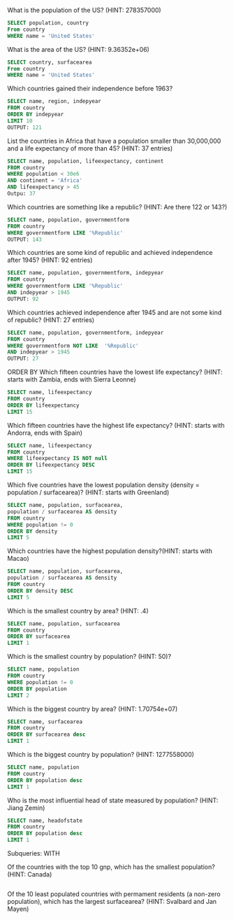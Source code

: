 What is the population of the US? (HINT: 278357000)
```sql
SELECT population, country
From country
WHERE name = 'United States'
```
What is the area of the US? (HINT: 9.36352e+06)
```sql
SELECT country, surfacearea
From country
WHERE name = 'United States'
```
Which countries gained their independence before 1963?
```sql
SELECT name, region, indepyear
FROM country
ORDER BY indepyear
LIMIT 10
OUTPUT: 121
```
List the countries in Africa that have a population smaller than 30,000,000 and a life expectancy of more than 45? (HINT: 37 entries)
```sql
SELECT name, population, lifeexpectancy, continent
FROM country
WHERE population < 30e6
AND continent = 'Africa'
AND lifeexpectancy > 45
Outpu: 37
```
Which countries are something like a republic? (HINT: Are there 122 or 143?)
```sql
SELECT name, population, governmentform
FROM country
WHERE governmentform LIKE '%Republic'
OUTPUT: 143
```
Which countries are some kind of republic and achieved independence after 1945? 
(HINT: 92 entries)
```sql
SELECT name, population, governmentform, indepyear
FROM country
WHERE governmentform LIKE '%Republic'
AND indepyear > 1945
OUTPUT: 92
```
Which countries achieved independence after 1945 and are not some kind of republic? (HINT: 27 entries)
```sql
SELECT name, population, governmentform, indepyear
FROM country
WHERE governmentform NOT LIKE  '%Republic'
AND indepyear > 1945
OUTPUT: 27
```
ORDER BY
Which fifteen countries have the lowest life expectancy? (HINT: starts with Zambia,
ends with Sierra Leonne)
```sql
SELECT name, lifeexpectancy
FROM country
ORDER BY lifeexpectancy
LIMIT 15
```
Which fifteen countries have the highest life expectancy? (HINT: starts with Andorra, ends with Spain)
```sql
SELECT name, lifeexpectancy
FROM country
WHERE lifeexpectancy IS NOT null
ORDER BY lifeexpectancy DESC
LIMIT 15
```
Which five countries have the lowest population density (density = population / surfacearea)? (HINT: starts with Greenland)
```sql
SELECT name, population, surfacearea,
population / surfacearea AS density
FROM country
WHERE population != 0
ORDER BY density
LIMIT 5
```
Which countries have the highest population density?(HINT: starts with Macao)
```sql
SELECT name, population, surfacearea,
population / surfacearea AS density
FROM country
ORDER BY density DESC
LIMIT 5
```
Which is the smallest country by area? (HINT: .4)
```sql
SELECT name, population, surfacearea
FROM country
ORDER BY surfacearea
LIMIT 1
```
Which is the smallest country by population? (HINT: 50)?
```sql
SELECT name, population
FROM country
WHERE population != 0
ORDER BY population
LIMIT 2
```
Which is the biggest country by area? (HINT: 1.70754e+07)
```sql
SELECT name, surfacearea
FROM country
ORDER BY surfacearea desc
LIMIT 1
```
Which is the biggest country by population? (HINT: 1277558000)
```sql
SELECT name, population
FROM country
ORDER BY population desc
LIMIT 1
```
Who is the most influential head of state measured by population? (HINT: Jiang Zemin)
```sql
SELECT name, headofstate
FROM country
ORDER BY population desc
LIMIT 1
```

Subqueries: WITH

Of the countries with the top 10 gnp, which has the smallest population? (HINT: Canada)
```sql

```
Of the 10 least populated countries with permament residents (a non-zero population), which has the largest surfacearea? (HINT: Svalbard and Jan Mayen)